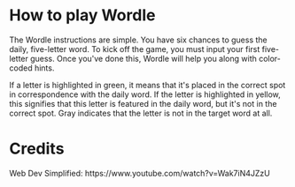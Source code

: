 # How to play Wordle
<p>The Wordle instructions are simple. You have six chances to guess the daily, five-letter word. To kick off the game, you must input your first five-letter guess. Once you've done this, Wordle will help you along with color-coded hints.</p>

<p>If a letter is highlighted in green, it means that it's placed in the correct spot in correspondence with the daily word. If the letter is highlighted in yellow, this signifies that this letter is featured in the daily word, but it's not in the correct spot. Gray indicates that the letter is not in the target word at all.</p>

# Credits
<p>Web Dev Simplified: https://www.youtube.com/watch?v=Wak7iN4JZzU</p>
